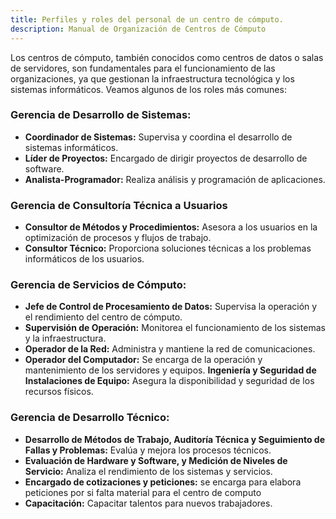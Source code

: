 ```yaml
---
title: Perfiles y roles del personal de un centro de cómputo.
description: Manual de Organización de Centros de Cómputo
---
```

Los centros de cómputo, también conocidos como centros de datos o salas de servidores, son fundamentales para el funcionamiento de las organizaciones, ya que gestionan la infraestructura tecnológica y los sistemas informáticos. Veamos algunos de los roles más comunes:

### **Gerencia de Desarrollo de Sistemas**:
- **Coordinador de Sistemas:** Supervisa y coordina el desarrollo de sistemas informáticos.
- **Líder de Proyectos:** Encargado de dirigir proyectos de desarrollo de software.
- **Analista-Programador:** Realiza análisis y programación de aplicaciones.

### **Gerencia de Consultoría Técnica a Usuarios**
- **Consultor de Métodos y Procedimientos:** Asesora a los usuarios en la optimización de procesos y flujos de trabajo.
- **Consultor Técnico:** Proporciona soluciones técnicas a los problemas informáticos de los usuarios.

### **Gerencia de Servicios de Cómputo**:
- **Jefe de Control de Procesamiento de Datos:** Supervisa la operación y el rendimiento del centro de cómputo.
- **Supervisión de Operación:** Monitorea el funcionamiento de los sistemas y la infraestructura.
- **Operador de la Red:** Administra y mantiene la red de comunicaciones.
- **Operador del Computador:** Se encarga de la operación y mantenimiento de los servidores y equipos.
**Ingeniería y Seguridad de Instalaciones de Equipo:** Asegura la disponibilidad y seguridad de los recursos físicos.

### **Gerencia de Desarrollo Técnico**:
- **Desarrollo de Métodos de Trabajo, Auditoría Técnica y Seguimiento de Fallas y Problemas:** Evalúa y mejora los procesos técnicos.
- **Evaluación de Hardware y Software, y Medición de Niveles de Servicio:** Analiza el rendimiento de los sistemas y servicios.
- **Encargado de cotizaciones y peticiones:** se encarga para elabora peticiones por si falta material para el centro de computo 
- **Capacitación:** Capacitar talentos para nuevos trabajadores.